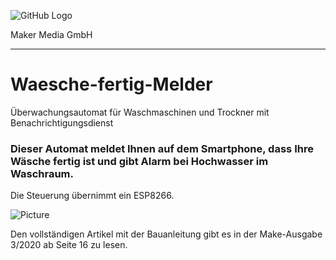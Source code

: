 ![GitHub Logo](http://www.heise.de/make/icons/make_logo.png)

Maker Media GmbH
*** 

# Waesche-fertig-Melder
Überwachungsautomat für Waschmaschinen und Trockner mit Benachrichtigungsdienst

### Dieser Automat meldet Ihnen auf dem Smartphone, dass Ihre Wäsche fertig ist und gibt Alarm bei Hochwasser im Waschraum.

Die Steuerung übernimmt ein ESP8266.

![Picture](https://github.com/MakeMagazinDE/Waesche-fertig-Melder/blob/master/Aufmacher.jpg) 

Den vollständigen Artikel mit der Bauanleitung gibt es in der Make-Ausgabe 3/2020 ab Seite 16 zu lesen. 
